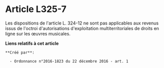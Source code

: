 # Article L325-7

Les dispositions de l'article L. 324-12 ne sont pas applicables aux revenus issus de l'octroi d'autorisations d'exploitation
multiterritoriales de droits en ligne sur les œuvres musicales.

**Liens relatifs à cet article**

	**Créé par**:

	  - Ordonnance n°2016-1823 du 22 décembre 2016 - art. 1
